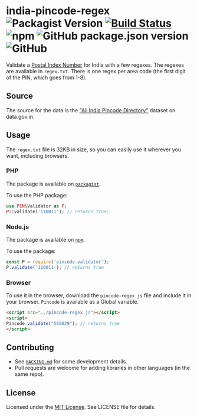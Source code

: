 # india-pincode-regex ![Packagist Version](https://img.shields.io/packagist/v/captn3m0/pincode?style=plastic) [![Build Status](https://travis-ci.org/captn3m0/india-pincode-regex.svg?branch=master)](https://travis-ci.org/captn3m0/india-pincode-regex) ![npm](https://img.shields.io/npm/v/pincode-validator?style=plastic) ![GitHub package.json version](https://img.shields.io/github/package-json/v/captn3m0/india-pincode-regex?style=plastic) ![GitHub](https://img.shields.io/github/license/captn3m0/india-pincode-regex?style=plastic)

Validate a [Postal Index Number][wiki] for India with a few regexes. The regexes are available in `regex.txt`. There is one regex per area code (the first digit of the PIN, which goes from 1-8).

## Source

The source for the data is the ["All India Pincode Directory"](https://data.gov.in/resources/all-india-pincode-directory) dataset on data.gov.in.

## Usage

The `regex.txt` file is 32KB in size, so you can easily use it wherever you want, including browsers.

### PHP

The package is available on [`packagist`](https://packagist.org/packages/captn3m0/pincode).

To use the PHP package:

```php
use PIN\Validator as P;
P::validate('110011'); // returns true;
```

### Node.js

The package is available on [`npm`](https://www.npmjs.com/package/pincode-validator).

To use the package:

```js
const P = require('pincode-validator');
P.validate('110011'); // returns true
````

### Browser

To use it in the browser, download the `pincode-regex.js` file and include it in your browser. `Pincode` is available as a Global variable.

```html
<script src="../pincode-regex.js"></script>
<script>
Pincode.validate("560029"); // returns true
</script>
```

## Contributing

- See [`HACKING.md`](HACKING.md) for some development details.
- Pull requests are welcome for adding libraries in other languages (in the same repo).

## License

Licensed under the [MIT License](https://nemo.mit-license.org/). See LICENSE file for details.

[wiki]: https://en.wikipedia.org/wiki/Postal_Index_Number
